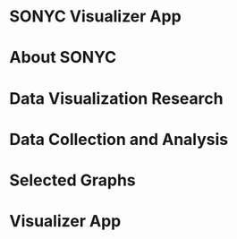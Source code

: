 # SONYC Visualizer App

# About SONYC

# Data Visualization Research

# Data Collection and Analysis

# Selected Graphs

# Visualizer App




